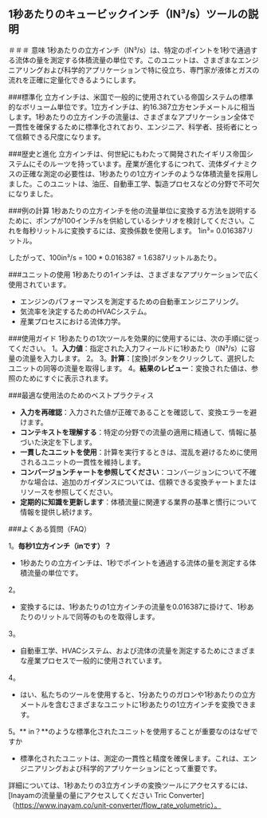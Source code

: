 ## 1秒あたりのキュービックインチ（IN³/s）ツールの説明

＃＃＃ 意味
1秒あたりの立方インチ（IN³/s）は、特定のポイントを1秒で通過する流体の量を測定する体積流量の単位です。このユニットは、さまざまなエンジニアリングおよび科学的アプリケーションで特に役立ち、専門家が液体とガスの流れを正確に定量化できるようにします。

###標準化
立方インチは、米国で一般的に使用されている帝国システムの標準的なボリューム単位です。1立方インチは、約16.387立方センチメートルに相当します。1秒あたりの立方インチの流量は、さまざまなアプリケーション全体で一貫性を確保するために標準化されており、エンジニア、科学者、技術者にとって信頼できる尺度になります。

###歴史と進化
立方インチは、何世紀にもわたって開発されたイギリス帝国システムにそのルーツを持っています。産業が進化するにつれて、流体ダイナミクスの正確な測定の必要性は、1秒あたりの1立方インチのような体積流量を採用しました。このユニットは、油圧、自動車工学、製造プロセスなどの分野で不可欠になりました。

###例の計算
1秒あたりの立方インチを他の流量単位に変換する方法を説明するために、ポンプが100インチ/sを供給しているシナリオを検討してください。これを毎秒リットルに変換するには、変換係数を使用します。
1in³= 0.016387リットル。

したがって、100in³/s = 100 * 0.016387 = 1.6387リットルあたり。

###ユニットの使用
1秒あたりの1インチは、さまざまなアプリケーションで広く使用されています。
- エンジンのパフォーマンスを測定するための自動車エンジニアリング。
- 気流率を決定するためのHVACシステム。
- 産業プロセスにおける流体力学。

###使用ガイド
1秒あたりの1次ツールを効果的に使用するには、次の手順に従ってください。
1。**入力値**：指定された入力フィールドに1秒あたり（IN³/s）に容量の流量を入力します。
2。
3。**計算**：[変換]ボタンをクリックして、選択したユニットの同等の流量を取得します。
4。**結果のレビュー**：変換された値は、参照のためにすぐに表示されます。

###最適な使用法のためのベストプラクティス
-  **入力を再確認**：入力された値が正確であることを確認して、変換エラーを避けます。
-  **コンテキストを理解する**：特定の分野での流量の適用に精通して、情報に基づいた決定を下します。
-  **一貫したユニットを使用**：計算を実行するときは、混乱を避けるために使用されるユニットの一貫性を維持します。
-  **コンバージョンチャートを参照してください**：コンバージョンについて不確かな場合は、追加のガイダンスについては、信頼できる変換チャートまたはリソースを参照してください。
-  **定期的に知識を更新します**：体積流量に関連する業界の基準と慣行について情報を提供し続けます。

###よくある質問（FAQ）

1。**毎秒1立方インチ（inです）？**
-  1秒あたりの立方インチは、1秒でポイントを通過する流体の量を測定する体積流量の単位です。

2。
- 変換するには、1秒あたりの1立方インチの流量を0.016387に掛けて、1秒あたりのリットルで同等のものを取得します。

3。
- 自動車工学、HVACシステム、および流体の流量を測定するためにさまざまな産業プロセスで一般的に使用されています。

4。
- はい、私たちのツールを使用すると、1分あたりのガロンや1秒あたりの立方メートルを含むさまざまなユニットに1秒あたりの1立方インチを変換できます。

5。** in？**のような標準化されたユニットを使用することが重要なのはなぜですか
- 標準化されたユニットは、測定の一貫性と精度を確保します。これは、エンジニアリングおよび科学的アプリケーションにとって重要です。

詳細については、1秒あたりの3立方インチの変換ツールにアクセスするには、[Inayamの流量量の量にアクセスしてください Tric Converter]（https://www.inayam.co/unit-converter/flow_rate_volumetric）。